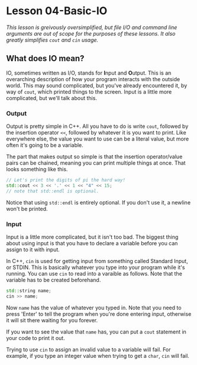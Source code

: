 # Lesson 04-Basic-IO

*This lesson is greivously oversimplified, but file I/O and command line 
arguments are out of scope for the purposes of these lessons. It also greatly 
simplifies `cout` and `cin` usage.*

## What does IO mean?
IO, sometimes written as I/O, stands for **I**nput and **O**utput. This is an 
overarching description of how your program interacts with the outside world.
This may sound complicated, but you've already encountered it, by way of `cout`,
which printed things to the screen. Input is a little more complicated, but we'll 
talk about this.

### Output
Output is pretty simple in C++. All you have to do is write `cout`, followed by the 
insertion operator `<<`, followed by whatever it is you want to print. Like everywhere
else, the value you want to use can be a literal value, but more often it's going 
to be a variable. 

The part that makes output so simple is that the insertion operator/value pairs 
can be chained, meaning you can print multiple things at once. That looks 
something like this.
```c++
// Let's print the digits of pi the hard way!
std::cout << 3 << '.' << 1 << "4" << 15; 
// note that std::endl is optional.
```

Notice that using `std::endl` is entirely optional. If you don't use it, a newline 
won't be printed.

### Input
Input is a little more complicated, but it isn't too bad. The biggest thing about 
using input is that you have to declare a variable before you can assign to it with
input. 

In C++, `cin` is used for getting input from something called Standard Input, or 
STDIN. This is basically whatever you type into your program while it's running.
You can use `cin` to read into a varaible as follows. Note that the variable 
has to be created beforehand.
```c++
std::string name;
cin >> name;
```
Now `name` has the value of whatever you typed in. Note that you need to press 'Enter'
to tell the program when you're done entering input, otherwise it will sit there 
waiting for you forever.

If you want to see the value that `name` has, you can put a `cout` statement in 
your code to print it out.

Trying to use `cin` to assign an invalid value to a variable will fail. For example,
if you type an integer value when trying to get a `char`, `cin` will fail.
